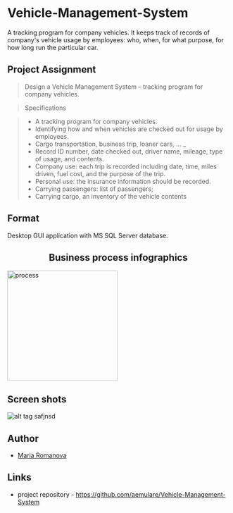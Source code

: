 # Vehicle-Management-System

A tracking program for company vehicles.
It keeps track of records of company's vehicle usage by employees: 
who, when, for what purpose, for how long run the particular car.

## Project Assignment

> Design a Vehicle Management System – tracking program for company vehicles.

 
> Specifications 

> *	A tracking program for company vehicles. 
> *	Identifying how and when vehicles are checked out for usage by employees. 
> *	Cargo transportation, business trip, loaner cars, … _
> * Record ID number, date checked out, driver name, mileage, type of usage, and contents. 
> * Company use: each trip is recorded including date, time, miles driven, fuel cost, and the purpose of the trip. 
> * Personal use: the insurance information should be recorded. 
> * Carrying passengers: list of passengers; 
> * Carrying cargo, an inventory of the vehicle contents 



## Format

Desktop GUI application with MS SQL Server database.




<h2 align="center">Business process infographics</h2>


<img src="https://github.com/aemulare/Vehicle-Management-System/blob/master/doc/VMS-Process.png" alt="process" style="width: 250px;"/>


## Screen shots

![alt tag](https://raw.githubusercontent.com/aemulare/Vehicle-Management-System/master/doc/VMS-screen-shots/VMS-01-Main-page.png) safjnsd

## Author

* [Maria Romanova](https://github.com/aemulare)

## Links

* project repository - https://github.com/aemulare/Vehicle-Management-System
